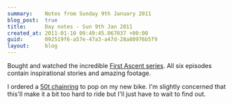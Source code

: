 ```yaml
---
summary:    Notes from Sunday 9th January 2011
blog_post:  true
title:      Day notes - Sun 9th Jan 2011
created_at: 2011-01-10 09:49:45.067037 +00:00
guid:       092519f6-a57e-47a3-a47d-28a80976b5f9
layout:     blog
---
```

Bought and watched the incredible [First Ascent series](http://www.firstascentseries.com/).  All six episodes contain inspirational stories and amazing footage.

I ordered a [50t chainring](http://www.chainreactioncycles.com/Models.aspx?ModelID=47443) to pop on my new bike.  I'm slightly concerned that this'll make it a bit too hard to ride but I'll just have to wait to find out.
